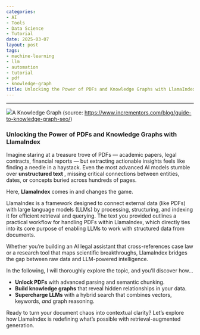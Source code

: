 ```yaml
---
categories:
- AI
- Tools
- Data Science
- Tutorial
date: 2025-03-07
layout: post
tags:
- machine-learning
- llm
- automation
- tutorial
- pdf
- knowledge-graph
title: Unlocking the Power of PDFs and Knowledge Graphs with LlamaIndex
---
```



* * *

![](https://cdn-images-1.medium.com/max/800/1*89aZQPL8nPnqIEZA5RBzKQ.png)A Knowledge Graph (source: <https://www.incrementors.com/blog/guide-to-knowledge-graph-seo/>)

###  **Unlocking the Power of PDFs and Knowledge Graphs with LlamaIndex**

Imagine staring at a treasure trove of PDFs — academic papers, legal contracts, financial reports — but extracting actionable insights feels like finding a needle in a haystack. Even the most advanced AI models stumble over **unstructured text** , missing critical connections between entities, dates, or concepts buried across hundreds of pages.

Here, **LlamaIndex** comes in and changes the game.

LlamaIndex is a framework designed to connect external data (like PDFs) with large language models (LLMs) by processing, structuring, and indexing it for efficient retrieval and querying. The text you provided outlines a practical workflow for handling PDFs within LlamaIndex, which directly ties into its core purpose of enabling LLMs to work with structured data from documents.

Whether you’re building an AI legal assistant that cross-references case law or a research tool that maps scientific breakthroughs, LlamaIndex bridges the gap between raw data and LLM-powered intelligence.

In the following, I will thoroughly explore the topic, and you’ll discover how...

  *  **Unlock PDFs** with advanced parsing and semantic chunking.
  *  **Build knowledge graphs** that reveal hidden relationships in your data.
  *  **Supercharge LLMs** with a hybrid search that combines vectors, keywords, _and_ graph reasoning.

Ready to turn your document chaos into contextual clarity? Let’s explore how LlamaIndex is redefining what’s possible with retrieval-augmented generation.